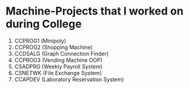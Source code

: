 # Machine-Projects that I worked on during College


1. CCPROG1 (Minipoly)
2. CCPROG2 (Shopping Machine)
3. CCDSALG (Graph Connection Finder)
4. CCPROG3 (Vending Machine OOP)
5. CSADPRG (Weekly Payroll System)
6. CSNETWK (File Exchange System)
7. CCAPDEV (Laboratory Reservation System)
